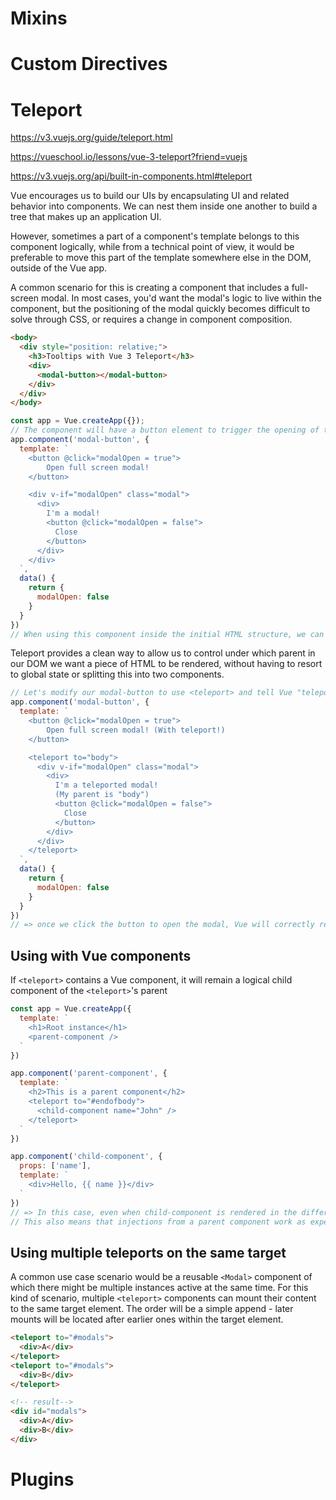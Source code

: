 # Mixins

# Custom Directives

# Teleport

https://v3.vuejs.org/guide/teleport.html

https://vueschool.io/lessons/vue-3-teleport?friend=vuejs

https://v3.vuejs.org/api/built-in-components.html#teleport

Vue encourages us to build our UIs by encapsulating UI and related behavior into components. We can nest them inside one another to build a tree that makes up an application UI.

However, sometimes a part of a component's template belongs to this component logically, while from a technical point of view, it would be preferable to move this part of the template somewhere else in the DOM, outside of the Vue app.

A common scenario for this is creating a component that includes a full-screen modal. In most cases, you'd want the modal's logic to live within the component, but the positioning of the modal quickly becomes difficult to solve through CSS, or requires a change in component composition.

```html
<body>
  <div style="position: relative;">
    <h3>Tooltips with Vue 3 Teleport</h3>
    <div>
      <modal-button></modal-button>
    </div>
  </div>
</body>
```

```js
const app = Vue.createApp({});
// The component will have a button element to trigger the opening of the modal, and a div element with a class of .modal, which will contain the modal's content and a button to self-close.
app.component('modal-button', {
  template: `
    <button @click="modalOpen = true">
        Open full screen modal!
    </button>

    <div v-if="modalOpen" class="modal">
      <div>
        I'm a modal! 
        <button @click="modalOpen = false">
          Close
        </button>
      </div>
    </div>
  `,
  data() {
    return { 
      modalOpen: false
    }
  }
})
// When using this component inside the initial HTML structure, we can see a problem - the modal is being rendered inside the deeply nested div and the position: absolute of the modal takes the parent relatively positioned div as reference.
```

Teleport provides a clean way to allow us to control under which parent in our DOM we want a piece of HTML to be rendered, without having to resort to global state or splitting this into two components.

```js
// Let's modify our modal-button to use <teleport> and tell Vue "teleport this HTML to the "body" tag".
app.component('modal-button', {
  template: `
    <button @click="modalOpen = true">
        Open full screen modal! (With teleport!)
    </button>

    <teleport to="body">
      <div v-if="modalOpen" class="modal">
        <div>
          I'm a teleported modal! 
          (My parent is "body")
          <button @click="modalOpen = false">
            Close
          </button>
        </div>
      </div>
    </teleport>
  `,
  data() {
    return { 
      modalOpen: false
    }
  }
})
// => once we click the button to open the modal, Vue will correctly render the modal's content as a child of the body tag.
```

## Using with Vue components

If `<teleport>` contains a Vue component, it will remain a logical child component of the `<teleport>`'s parent

```js
const app = Vue.createApp({
  template: `
    <h1>Root instance</h1>
    <parent-component />
  `
})

app.component('parent-component', {
  template: `
    <h2>This is a parent component</h2>
    <teleport to="#endofbody">
      <child-component name="John" />
    </teleport>
  `
})

app.component('child-component', {
  props: ['name'],
  template: `
    <div>Hello, {{ name }}</div>
  `
})
// => In this case, even when child-component is rendered in the different place, it will remain a child of parent-component and will receive a name prop from it.
// This also means that injections from a parent component work as expected, and that the child component will be nested below the parent component in the Vue Devtools, instead of being placed where the actual content moved to
```

## Using multiple teleports on the same target

A common use case scenario would be a reusable `<Modal>` component of which there might be multiple instances active at the same time. For this kind of scenario, multiple `<teleport>` components can mount their content to the same target element. The order will be a simple append - later mounts will be located after earlier ones within the target element.

```html
<teleport to="#modals">
  <div>A</div>
</teleport>
<teleport to="#modals">
  <div>B</div>
</teleport>

<!-- result-->
<div id="modals">
  <div>A</div>
  <div>B</div>
</div>
```

# Plugins